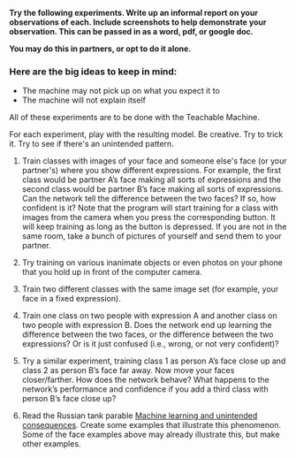 **Try the following experiments. Write up an informal report on your observations of each. Include screenshots to help demonstrate your observation. This can be passed in as a word, pdf, or google doc.**

**You may do this in partners, or opt to do it alone.**

### Here are the big ideas to keep in mind:

- The machine may not pick up on what you expect it to
- The machine will not explain itself

All of these experiments are to be done with the Teachable Machine.

For each experiment, play with the resulting model. Be creative. Try to trick it. Try to see if there's an unintended pattern.

1) Train classes with images of your face and someone else's face (or your partner's) where you show different expressions. For example, the first class would be partner A’s face making all sorts of expressions and the second class would be partner B’s face making all sorts of expressions. Can the network tell the difference between the two faces? If so, how confident is it?  Note that the program will start training for a class with images from the camera when you press the corresponding button. It will keep training as long as the button is depressed. If you are not in the same room, take a bunch of pictures of yourself and send them to your partner.

2) Try training on various inanimate objects or even photos on your phone that you hold up in front of the computer camera.

3) Train two different classes with the same image set (for example, your face in a fixed expression).

4) Train one class on two people with expression A and another class on two people with expression B. Does the network end up learning the difference between the two faces, or the difference between the two expressions? Or is it just confused (i.e., wrong, or not very confident)?

5) Try a similar experiment, training class 1 as person A’s face close up and class 2 as person B’s face far away. Now move your faces closer/farther. How does the network behave? What happens to the network’s performance and confidence if you add a third class with person B’s face close up?

6) Read the Russian tank parable [Machine learning and unintended consequences](http://lesswrong.com/lw/7qz/machine_learning_and_unintended_consequences/). Create some examples that illustrate this phenomenon. Some of the face examples above may already illustrate this, but make other examples.